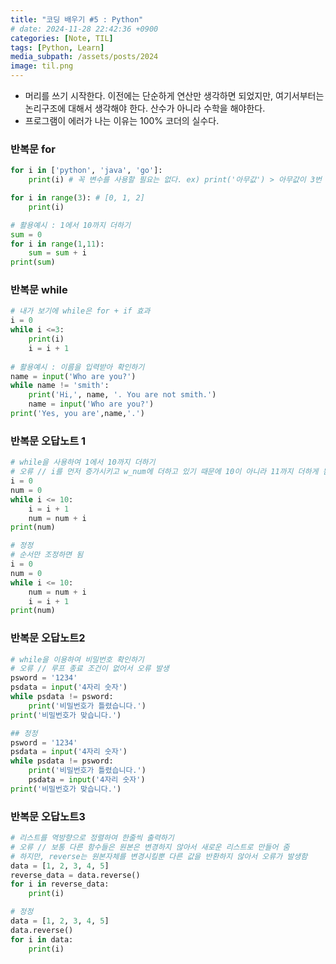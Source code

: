 ```yaml
---
title: "코딩 배우기 #5 : Python"
# date: 2024-11-28 22:42:36 +0900
categories: [Note, TIL]
tags: [Python, Learn]
media_subpath: /assets/posts/2024
image: til.png
---
```


- 머리를 쓰기 시작한다. 이전에는 단순하게 연산만 생각하면 되었지만, 여기서부터는 논리구조에 대해서 생각해야 한다. 산수가 아니라 수학을 해야한다.
- 프로그램이 에러가 나는 이유는 100% 코더의 실수다.


### 반복문 for
```python
for i in ['python', 'java', 'go']:
	print(i) # 꼭 변수를 사용할 필요는 없다. ex) print('아무값') > 아무값이 3번 출력됨

for i in range(3): # [0, 1, 2]
	print(i)

# 활용예시 : 1에서 10까지 더하기
sum = 0
for i in range(1,11):
	sum = sum + i
print(sum)
```

### 반복문 while
```python
# 내가 보기에 while은 for + if 효과
i = 0
while i <=3:
	print(i)
	i = i + 1
	
# 활용예시 : 이름을 입력받아 확인하기
name = input('Who are you?')
while name != 'smith':
    print('Hi,', name, '. You are not smith.')
    name = input('Who are you?')
print('Yes, you are',name,'.')

```

### 반복문 오답노트 1
```python
# while을 사용하여 1에서 10까지 더하기
# 오류 // i를 먼저 증가시키고 w_num에 더하고 있기 때문에 10이 아니라 11까지 더하게 됨
i = 0
num = 0
while i <= 10:
    i = i + 1
    num = num + i
print(num)

# 정정
# 순서만 조정하면 됨
i = 0
num = 0
while i <= 10:
    num = num + i
    i = i + 1
print(num)
```

### 반복문 오답노트2
```python
# while을 이용하여 비밀번호 확인하기
# 오류 // 루프 종료 조건이 없어서 오류 발생
psword = '1234'
psdata = input('4자리 숫자')
while psdata != psword:
    print('비밀번호가 틀렸습니다.')
print('비밀번호가 맞습니다.')

## 정정
psword = '1234'
psdata = input('4자리 숫자')
while psdata != psword:
    print('비밀번호가 틀렸습니다.')
    psdata = input('4자리 숫자')
print('비밀번호가 맞습니다.')
```

### 반복문 오답노트3
```python
# 리스트를 역방향으로 정렬하여 한줄씩 출력하기
# 오류 // 보통 다른 함수들은 원본은 변경하지 않아서 새로운 리스트로 만들어 줌
# 하지만, reverse는 원본자체를 변경시킬뿐 다른 값을 반환하지 않아서 오류가 발생함
data = [1, 2, 3, 4, 5]
reverse_data = data.reverse()
for i in reverse_data:
    print(i)

# 정정
data = [1, 2, 3, 4, 5]
data.reverse()
for i in data:
    print(i) 
```


